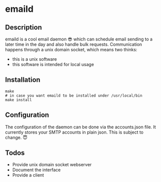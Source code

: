 # emaild

## Description

emaild is a cool email daemon 😎 which can schedule email sending to a later time in the day and also handle bulk requests.
Communication happens through a unix domain socket, which means two thinks:
- this is a unix software
- this software is intended for local usage

## Installation

```
make
# in case you want emaild to be installed under /usr/local/bin
make install
```

## Configuration

The configuration of the daemon can be done via the accounts.json file.
It currently stores your SMTP accounts in plain json.
This is subject to change. 😇

## Todos

- Provide unix domain socket webserver
- Document the interface
- Provide a client
